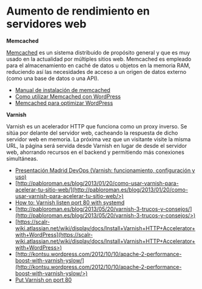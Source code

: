 # Aumento de rendimiento en servidores web


**Memcached**

[Memcached](http://memcached.org/>) es un sistema distribuido de propósito general y que es muy usado en la actualidad por múltiples sitios web. Memcached es empleado para el almacenamiento en caché de datos u objetos en la memoria RAM, reduciendo así las necesidades de acceso a un origen de datos externo (como una base de datos o una API).

* [Manual de instalación de memcached](http://www.pontikis.net/blog/install-memcached-php-debian>)
* [Como utilizar Memcached con WordPress](https://raiolanetworks.es/blog/como-utilizar-memcached-con-wordpress/>)
* [Memcached para optimizar WordPress](https://raiolanetworks.es/blog/memcached/#memcached_para_optimizar_wordpress)

**Varnish**

Varnish es un acelerador HTTP que funciona como un proxy inverso. Se sitúa por delante del servidor web, cacheando la respuesta de dicho servidor web en memoria. La próxima vez que un visitante visite la misma URL, la página será servida desde Varnish en lugar de desde el servidor web, ahorrando recursos en el backend y permitiendo más conexiones simultáneas.

* [Presentación Madrid DevOps (Varnish: funcionamiento, configuración y uso)](http://www.youtube.com/watch?v=A5poVWqjJrs>)
* [http://pabloroman.es/blog/2013/01/20/como-usar-varnish-para-acelerar-tu-sitio-web/](http://pabloroman.es/blog/2013/01/20/como-usar-varnish-para-acelerar-tu-sitio-web/>)
* [How to: Varnish listen port 80 with systemd](http://deshack.net/how-to-varnish-listen-port-80-systemd/>)
* [http://pabloroman.es/blog/2013/05/20/varnish-3-trucos-y-consejos/](http://pabloroman.es/blog/2013/05/20/varnish-3-trucos-y-consejos/>)
* [https://scalr-wiki.atlassian.net/wiki/display/docs/Install+Varnish+HTTP+Accelerator+with+WordPress](https://scalr-wiki.atlassian.net/wiki/display/docs/Install+Varnish+HTTP+Accelerator+with+WordPress>)
* [http://kontsu.wordpress.com/2012/10/10/apache-2-performance-boost-with-varnish-yslow/](http://kontsu.wordpress.com/2012/10/10/apache-2-performance-boost-with-varnish-yslow/>)
 * [Put Varnish on port 80](http://www.varnish-cache.org/docs/trunk/tutorial/putting_varnish_on_port_80.html>)

